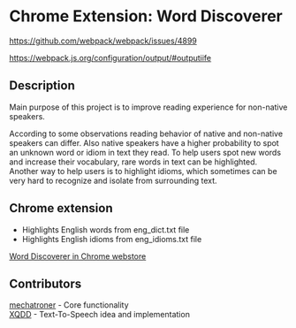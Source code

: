 # Chrome Extension: Word Discoverer

<https://github.com/webpack/webpack/issues/4899>

<https://webpack.js.org/configuration/output/#outputiife>

## Description

Main purpose of this project is to improve reading experience for non-native speakers.

According to some observations reading behavior of native and non-native speakers can differ.
Also native speakers have a higher probability to spot an unknown word or idiom in text they read.
To help users spot new words and increase their vocabulary, rare words in text can be highlighted.
Another way to help users is to highlight idioms, which sometimes can be very hard to recognize and isolate from surrounding text.

## Chrome extension

* Highlights English words from eng_dict.txt file
* Highlights English idioms from eng_idioms.txt file

[Word Discoverer in Chrome webstore](https://chrome.google.com/webstore/detail/words-discoverer-expand-y/noncaeikjgpbdeoocblijjgegnobogib)

## Contributors

[mechatroner](https://github.com/mechatroner) - Core functionality  
[XQDD](https://github.com/XQDD) - Text-To-Speech idea and implementation  
